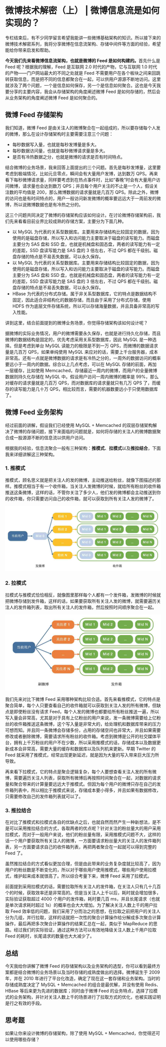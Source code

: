 # 微博技术解密（上） | 微博信息流是如何实现的？

专栏结束后，有不少同学留言希望我能讲一些微博基础架构的知识。所以接下来的微博技术解密系列，我将分享微博在信息流架构、存储中间件等方面的经验，希望能给你带来启发和帮助。

<b>今天我们先来看微博信息流架构，也就是微博的 Feed 是如何构建的。</b>首先什么是 Feed 呢？根据我的理解，Feed 是互联网 2.0 时代的产物，它与互联网 1.0 时代的产物——门户网站最大的不同之处就是 Feed 不需要用户在各个板块之间来回跳转获取信息，而是把不同的信息都聚合在一起，可以供用户源源不断地访问。这里就涉及了两个问题，一个是信息如何保存，另一个是信息如何聚合。这也是今天我要分享的主要内容，我会从存储架构的角度阐述微博 Feed 是如何存储的，然后会从业务架构的角度阐述微博 Feed 是如何聚合的。

## 微博 Feed 存储架构

我们知道，微博 Feed 是由关注人的微博聚合在一起组成的，所以要存储每个人发的微博，那么在设计存储架构时主要需要注意三个问题：
- 每秒数据写入量，也就是每秒发博量是多大。
- 每秒数据访问量，也就是每秒微博请求量是多大。
- 是否有冷热数据之分，也就是微博的请求是否有时间特点。

结合微博的业务场景，我来回答上面提出的三个问题。首先是每秒发博量，这里要考虑到极端情况，比如元旦零点，瞬间会有大量用户发博，达到数万 QPS。再来看下每秒微博请求量，同样要考虑到在热点事件时，比如“春晚”时会有大量用户访问微博，请求量也会达到数万 QPS；并且每个用户关注的不止是一个人，假设关注数的平均值是 200，那么微博数据的请求量就是几百万 QPS。除此之外，微博的访问也是有时间特点的，用户一般访问新发微博的概率要远远大于一周前发的微博，所以说微博数据也是有冷热之分的。

这三个问题共同决定了微博的存储架构应该如何设计。在讨论微博存储架构前，我们先来看看目前业界比较成熟的存储方案，主要分为下面几种。
- 以 MySQL 为代表的关系型数据库。主要用来存储结构比较固定的数据，因为使用的是磁盘存储，所以写入和访问能力主要取决于磁盘的读写能力。而磁盘主要分为 SAS 盘和 SSD 盘，也就是机械盘和固态盘，两者的读写能力有一定的差距，SSD 盘读写能力是 SAS 盘的 3 倍左右，不过 QPS 都在千级别。磁盘存储的特点是不易丢失数据，可以永久保存。
- 以 MySQL 为代表的关系型数据库。主要用来存储结构比较固定的数据，因为使用的是磁盘存储，所以写入和访问能力主要取决于磁盘的读写能力。而磁盘主要分为 SAS 盘和 SSD 盘，也就是机械盘和固态盘，两者的读写能力有一定的差距，SSD 盘读写能力是 SAS 盘的 3 倍左右，不过 QPS 都在千级别。磁盘存储的特点是不易丢失数据，可以永久保存。
- HBase 为代表的分布式存储。属于非关系型数据库，它的特点是数据结构不固定，因此适合非结构化的数据存储，而且由于采用了分布式存储，使用 HDFS 作为底层文件存储系统，所以可以存储海量数据，并且具备非常高的写入性能。

讲到这里，结合前面提到的微博业务场景，你觉得存储架构该如何设计呢？

据微博的实际业务情况，用户的微博需要永久保存，也就是进行持久化存储，而且微博的数据结构是固定的，优先考虑采用关系型数据库，因此 MySQL 是一种选择。但是考虑到单台 MySQL 读能力的极限是不到一万 QPS，而微博的数据请求量是几百万 QPS，如果单纯使用 MySQL 来应对的话，需要上千台服务器，成本非常高。还有一点就是微博数据的请求是有冷热之分的，一周外的数据访问的概率要远小于一周内的数据。综合以上几点考虑，可以在 MySQL 存储的前面，再加一层缓存，比如使用 Memcached，存储最近一周内的微博，而用户的全量微博数据则持久化存储在 MySQL 中。假设用户访问一周内微博的概率是 99%，那么对缓存的请求量就是几百万 QPS，而对数据库的请求量就只有几万 QPS 了，而缓存的读写能力是几十万 QPS，相比较而言，需要的机器数要远小于只使用数据库了。

## 微博 Feed 业务架构

经过前面的讲解，假设我们已经使用 MySQL  +  Memcached 的双层存储架构解决了微博的存储问题，接下来面临的问题就是，如何将存储的关注人的微博数据聚合成一股源源不断的信息流以供用户访问。

根据我的经验，信息流聚合一般有三种架构：<b>推模式</b>、<b>拉模式</b>以及<b>推拉结合</b>，下面我来详细讲解这三种架构。

### 1. 推模式

推模式，顾名思义就是把关注人的发的微博，主动推送给粉丝，就像下图描述的那样。推模式相当于有一个收件箱，当关注人发微博的时候，就给所有粉丝的收件箱推送这条微博，这样的话，不管你关注了多少人，他们发的微博都会主动推送到你的收件箱，你只需要访问自己的收件箱，就可以获取到所有关注人发的微博了。

![avatar](sp03_001.jpg)

### 2. 拉模式

拉模式与推模式恰恰相反，就像图里那样每个人都有一个发件箱，发微博的时候就把微博存储到发件箱，这样的话，如果要获取所有关注人发的微博，就需要遍历关注人的发件箱列表，取出所有关注人的发件箱，然后按照时间顺序聚合在一起。

![avatar](sp03_002.jpg)

我们先来对比下微博 Feed 采用哪种架构比较合适。首先来看推模式，它的特点是聚合简单，每个人只要查看自己的收件箱就可以获取到关注人发的所有微博，但缺点是即使粉丝没有请求 Feed，每个人发的微博也都要给所有粉丝推送一遍，所以写入量会非常高，尤其是对于具有上亿粉丝的用户来说，发一条微博需要给上亿粉丝的收件箱推送这条微博，这个写入量是非常大的，给处理机和数据库带来的压力可想而知。并且同一条微博会存储多份，占用的存储空间也非常大，并且如果需要修改或者删除微博，需要请求所有粉丝的收件箱。考虑到微博是公开的社交媒体平台，拥有上千万粉丝的用户不在少数，所以采用推模式的话，存储成本以及数据更新成本会非常高，需要大量的缓存和数据库以及队列机来更新。早期 Twitter 的 Feed 就采用了推模式，经常出现更新延迟，就是因为大量的写入带来巨大压力所导致。

再来看下拉模式，它的特点是聚合逻辑复杂，每个人要想查看关注人发的所有微博，需要遍历关注人列表，获取所有微博后再按照时间聚合在一起，对数据的请求量和聚合带来的计算量要远远大于推模式。但因为每个用户的微博只存在自己的发件箱列表中，所以相比于推模式来说，存储成本要小得多，并且如果有数据修改，只需要修改自己的发件箱列表就可以了。

### 3. 推拉结合

在对比了推模式和拉模式各自的优缺点之后，也就自然而然产生一种新想法，是不是可以采用推拉结合的方式，各取两者的优点呢？针对关注的粉丝量大的用户采用拉模式，而对于一般用户来说，他们的粉丝量有限，采用推模式问题不大，这样的话一个用户要获取所有关注人的微博，一方面要请求粉丝量大的关注人的发件箱列表，另一方面要请求自己的收件箱列表，再把两者聚合在一起就可以得到完整的 Feed 了。

虽然推拉结合的方式看似更加合理，但是由此带来的业务复杂度就比较高了，因为用户的粉丝数是不断变化的，所以对于哪些用户使用推模式，哪些用户使用拉模式，维护起来成本就很高了。所以综合考量下来，微博 Feed 采用了拉模式。

前面提到采用拉模式的话，需要拉取所有关注人的发件箱，在关注人只有几十几百个的时候，获取效率还是非常高的。但是当关注人上千以后，耗时就会增加很多，实际验证获取超过 4000 个用户的发件箱，耗时要几百 ms，并且长尾请求（也就是单次请求耗时超过 1s）的概率也会大大增加。为了解决关注人数上千的用户拉取 Feed 效率低的问题，我们采用了分而治之的思想，在拉取之前把用户的关注人分为几组，并行拉取，这样的话就把一次性的聚合计算操作给分解成多次聚合计算操作，最后再把多次聚合计算操作的结果汇总在一起，类似于 MapReduce 的思路。经过我们的实际验证，通过这种方法可以有效地降级关注人数上千用户拉取 Feed 的耗时，长尾请求的数量也大大减少了。

## 总结

今天我给你讲解了微博 Feed 的存储架构以及业务架构的选型，你可以看到最终方案都是结合微博的业务场景以及当时存储的成熟度做出的选择。微博诞生于 2009 年，并在 2010 年进行了平台化改造，确定了现在这一套存储和业务架构。当时的存储成熟度决定了 MySQL  +  Memcached 的组合是最优解，并没有使用 Redis、HBase 等后来更为先进的数据库；同时由于微博 Feed 的业务特点，选择了拉模式的业务架构，并针对关注人数上千的场景进行了拉取方式的优化，也被实践证明是行之有效的手段。

## 思考题

如果让你来设计微博的存储架构，除了使用 MySQL  +  Memcached，你觉得还可以使用哪些存储？